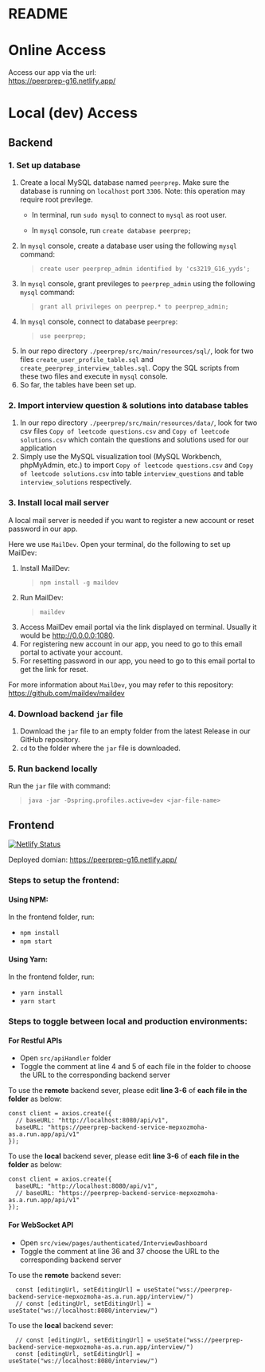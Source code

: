 # README
# Online Access
Access our app via the url:\
https://peerprep-g16.netlify.app/

# Local (dev) Access
## Backend
### 1. Set up database
1. Create a local MySQL database named `peerprep`. Make sure the database is running on `localhost` port `3306`.
Note: this operation may require root previlege.
    * In terminal, run `sudo mysql` to connect to `mysql` as root user.

    * In `mysql` console, run `create database peerprep;`
2. In `mysql` console, create a database user using the following `mysql` command:
    > `create user peerprep_admin identified by 'cs3219_G16_yyds';`
3. In `mysql` console, grant previleges to `peerprep_admin` using the following `mysql` command:
    > `grant all privileges on peerprep.* to peerprep_admin;`
4. In `mysql` console, connect to database `peerprep`:
    > `use peerprep;`
5. In our repo directory `./peerprep/src/main/resources/sql/`, look for two files `create_user_profile_table.sql` and `create_peerprep_interview_tables.sql`. Copy the SQL scripts from these two files and execute in `mysql` console.
6. So far, the tables have been set up.

### 2. Import interview question & solutions into database tables
1. In our repo directory `./peerprep/src/main/resources/data/`, look for two csv files `Copy of leetcode questions.csv`
and `Copy of leetcode solutions.csv` which contain the questions and solutions used for our application
2. Simply use the MySQL visualization tool (MySQL Workbench, phpMyAdmin, etc.) to import `Copy of leetcode questions.csv`
and `Copy of leetcode solutions.csv` into table `interview_questions` and table `interview_solutions` respectively.

### 3. Install local mail server
A local mail server is needed if you want to register a new account or reset password in our app.

Here we use `MailDev`. Open your terminal, do the following to set up MailDev:

1. Install MailDev:
    > `npm install -g maildev`
2. Run MailDev:
    > `maildev`
3. Access MailDev email portal via the link displayed on terminal. Usually it would be http://0.0.0.0:1080.
4. For registering new account in our app, you need to go to this email portal to activate your account.
5. For resetting password in our app, you need to go to this email portal to get the link for reset.

For more information about `MailDev`, you may refer to this repository: https://github.com/maildev/maildev

### 4. Download backend `jar` file
1. Download the `jar` file to an empty folder from the latest Release in our GitHub repository.
2. `cd` to the folder where the `jar` file is downloaded.

### 5. Run backend locally
Run the `jar` file with command:
> `java -jar -Dspring.profiles.active=dev <jar-file-name>`

## Frontend

[![Netlify Status](https://api.netlify.com/api/v1/badges/f2e9a54e-5ad3-474d-b77e-fc2977f8102f/deploy-status)](https://app.netlify.com/sites/peerprep-g16/deploys)

Deployed domian: https://peerprep-g16.netlify.app/

### Steps to setup the frontend:
#### Using NPM:
In the frontend folder, run:
- `npm install`
- `npm start`

#### Using Yarn:
In the frontend folder, run:
- `yarn install`
- `yarn start`

### Steps to toggle between local and production environments:
#### For Restful APIs
- Open `src/apiHandler` folder
- Toggle the comment at line 4 and 5 of each file in the folder to choose the URL to the corresponding backend server

To use the **remote** backend sever, please edit **line 3-6** of **each file in the folder** as below: 
```
const client = axios.create({
  // baseURL: "http://localhost:8080/api/v1",
  baseURL: "https://peerprep-backend-service-mepxozmoha-as.a.run.app/api/v1"
});
```

To use the **local** backend sever, please edit **line 3-6** of **each file in the folder** as below: 
```
const client = axios.create({
  baseURL: "http://localhost:8080/api/v1",
  // baseURL: "https://peerprep-backend-service-mepxozmoha-as.a.run.app/api/v1"
});
```
#### For WebSocket API
- Open `src/view/pages/authenticated/InterviewDashboard`
- Toggle the comment at line 36 and 37 choose the URL to the corresponding backend server

To use the **remote** backend sever:
```
  const [editingUrl, setEditingUrl] = useState("wss://peerprep-backend-service-mepxozmoha-as.a.run.app/interview/")
  // const [editingUrl, setEditingUrl] = useState("ws://localhost:8080/interview/")
```

To use the **local** backend sever:
```
  // const [editingUrl, setEditingUrl] = useState("wss://peerprep-backend-service-mepxozmoha-as.a.run.app/interview/")
  const [editingUrl, setEditingUrl] = useState("ws://localhost:8080/interview/")
```


